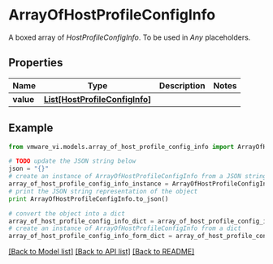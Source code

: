 # ArrayOfHostProfileConfigInfo

A boxed array of *HostProfileConfigInfo*. To be used in *Any* placeholders. 

## Properties
Name | Type | Description | Notes
------------ | ------------- | ------------- | -------------
**value** | [**List[HostProfileConfigInfo]**](HostProfileConfigInfo.md) |  | 

## Example

```python
from vmware_vi.models.array_of_host_profile_config_info import ArrayOfHostProfileConfigInfo

# TODO update the JSON string below
json = "{}"
# create an instance of ArrayOfHostProfileConfigInfo from a JSON string
array_of_host_profile_config_info_instance = ArrayOfHostProfileConfigInfo.from_json(json)
# print the JSON string representation of the object
print ArrayOfHostProfileConfigInfo.to_json()

# convert the object into a dict
array_of_host_profile_config_info_dict = array_of_host_profile_config_info_instance.to_dict()
# create an instance of ArrayOfHostProfileConfigInfo from a dict
array_of_host_profile_config_info_form_dict = array_of_host_profile_config_info.from_dict(array_of_host_profile_config_info_dict)
```
[[Back to Model list]](../README.md#documentation-for-models) [[Back to API list]](../README.md#documentation-for-api-endpoints) [[Back to README]](../README.md)


